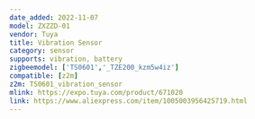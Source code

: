 ```yaml
---
date_added: 2022-11-07
model: ZXZZD-01
vendor: Tuya
title: Vibration Sensor
category: sensor
supports: vibration, battery
zigbeemodel: ['TS0601','_TZE200_kzm5w4iz']
compatible: [z2m]
z2m: TS0601_vibration_sensor
mlink: https://expo.tuya.com/product/671020
link: https://www.aliexpress.com/item/1005003956425719.html
---
```

